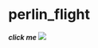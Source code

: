 # perlin_flight


***click me***
[![](http://img.youtube.com/vi/VNmMAK2Ccm0/0.jpg)](http://www.youtube.com/watch?v=VNmMAK2Ccm0 "Perlin Flight")
